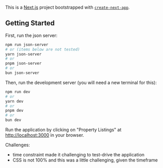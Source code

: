This is a [Next.js](https://nextjs.org) project bootstrapped with [`create-next-app`](https://nextjs.org/docs/app/api-reference/cli/create-next-app).

## Getting Started

First, run the json server:

```bash
npm run json-server
# or (items below are not tested)
yarn json-server
# or
pnpm json-server
# or
bun json-server
```

Then, run the development server (you will need a new terminal for this):

```bash
npm run dev
# or
yarn dev
# or
pnpm dev
# or
bun dev
```

Run the application by clicking on "Property Listings" at [http://localhost:3000](http://localhost:3000/property) in your browser.

Challenges:
- time constraint made it challenging to test-drive the application
- CSS is not 100% and this was a little challenging, given the timeframe